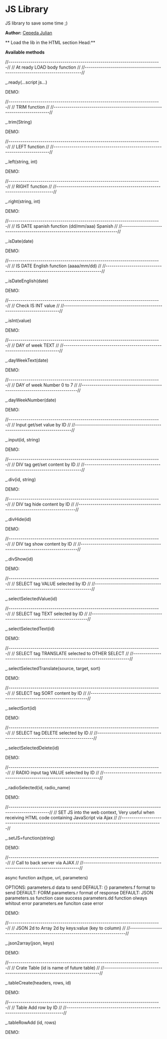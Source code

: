 # JS Library

JS library to save some time ;)

**Author:** [Cepeda Julian](https://cepedajulian.com/)

** Load the lib in the HTML section Head:**
  <head>
    <script src="library.js" defer></script>
  </head>

  
**Available methods**

//----------------------------------------------------------------------------//
// At ready LOAD body function                                                //
//----------------------------------------------------------------------------//
 
  _.ready(...script js...)
  
  DEMO:
  <script>
    _.ready( alert('Hola mundo!') )
  </script>

//----------------------------------------------------------------------------//
// TRIM function                                                              //
//----------------------------------------------------------------------------//
  
  _.trim(String)
  
  DEMO:
  <script>
    let string2 = _.trim("    Hola Mundo!    ")
  </script>

//----------------------------------------------------------------------------//
// LEFT function                                                              //
//----------------------------------------------------------------------------//
  
  _.left(string, int)
  
  DEMO:
  <script>
      let string2 = _.left("Hola Mundo!", 4)
  </script>
  
//----------------------------------------------------------------------------//
// RIGHT function                                                             //
//----------------------------------------------------------------------------//
  
  _.right(string, int)
	
 DEMO:
  <script>
      let string2 = _.right("Hola Mundo!", 6)
  </script>

//----------------------------------------------------------------------------//
// IS DATE spanish function (dd/mm/aaa)   Spanish                             //
//----------------------------------------------------------------------------//

  _.isDate(date)

  DEMO:
  <script>
      
  </script>

//----------------------------------------------------------------------------//
// IS DATE English function (aaaa/mm/dd)                                      //
//----------------------------------------------------------------------------//

  _.isDateEnglish(date)
  
  DEMO:
  <script>
      
  </script>

//----------------------------------------------------------------------------//
// Check IS INT value                                                         //
//----------------------------------------------------------------------------//

  _.isInt(value)
  
  DEMO:
  <script>
      
  </script>

//----------------------------------------------------------------------------//
// DAY of week TEXT                                                           //
//----------------------------------------------------------------------------//

  _.dayWeekText(date)

  DEMO:
  <script>
      
  </script>
    
//----------------------------------------------------------------------------//
// DAY of week Number 0 to 7                                                  //
//----------------------------------------------------------------------------//
  
  _.dayWeekNumber(date)

  DEMO:
  <script>
      
  </script>

//----------------------------------------------------------------------------//
// Input get/set value by ID                                                  //
//----------------------------------------------------------------------------//

  _.input(id, string)

  DEMO:
  <script>
     
  </script>

//----------------------------------------------------------------------------//
// DIV tag get/set content by ID                                              //
//----------------------------------------------------------------------------//

  _.div(id, string)
  
  DEMO:
  <script>
      
  </script>

//----------------------------------------------------------------------------//
// DIV tag hide content by ID                                                 //
//----------------------------------------------------------------------------//
  
  _.divHide(id)

  DEMO:
  <script>
      
  </script>

//----------------------------------------------------------------------------//
// DIV tag show content by ID                                                 //
//----------------------------------------------------------------------------//
  
  _.divShow(id)
  
  DEMO:
  <script>
      
  </script>

//----------------------------------------------------------------------------//
// SELECT tag VALUE selected by ID                                            //
//----------------------------------------------------------------------------//
  
  _.selectSelectedValue(id)

  <script>
      
  </script>

//----------------------------------------------------------------------------//
// SELECT tag TEXT selected by ID                                             //
//----------------------------------------------------------------------------//

  _.selectSelectedText(id)
  
  DEMO:
  <script>
      
  </script>

//----------------------------------------------------------------------------//
// SELECT tag TRANSLATE selected to OTHER SELECT                              //
//----------------------------------------------------------------------------//

  _.selectSelectedTranslate(source, target, sort)

  DEMO:
  <script>
      
  </script>

//----------------------------------------------------------------------------//
// SELECT tag SORT content by ID                                              //
//----------------------------------------------------------------------------//

  _.selectSort(id)

  DEMO:
  <script>
      
  </script>

//----------------------------------------------------------------------------//
// SELECT tag DELETE selected by ID                                           //
//----------------------------------------------------------------------------//

  _.selectSelectedDelete(id)

  DEMO:
  <script>
      
  </script>

//----------------------------------------------------------------------------//
// RADIO input tag VALUE selected by ID                                       //
//----------------------------------------------------------------------------//

  _.radioSelected(id, radio_name)
  
  DEMO:
  <script>
      
  </script>

//--------------------------------------------------------------------------------------------------//
// SET JS into the web context, Very useful when receiving HTML code containing JavaScript via Ajax //
//--------------------------------------------------------------------------------------------------//

  _.setJS=function(string)
  
  DEMO:
  <script>
      
  </script>

//----------------------------------------------------------------------------//
// Call to back server via AJAX                                               //
//----------------------------------------------------------------------------//

  async function ax(type, url, parameters)
  
  OPTIONS: 
  parameters.d    data to send DEFAULT: {}
  parameters.f    format to send DEFAULT: FORM
  parameters.r    format of response DEFAULT: JSON
  parameters.ss   function case success
  parameters.dd   function olways whitout error
  parameters.ee   funciton case error
  
  DEMO:
  <script>
      
  </script>
    
//----------------------------------------------------------------------------//
// JSON 2d to Array 2d by keys:value (key to column)                          //
//----------------------------------------------------------------------------//

  _.json2array(json, keys)

  DEMO:
  <script>
      
  </script>
    
//----------------------------------------------------------------------------//
// Crate Table (id is name of future table)                                   //
//----------------------------------------------------------------------------//

  _.tableCreate(headers, rows, id)

  DEMO:
  <script>
      
  </script>

//----------------------------------------------------------------------------//
// Table Add row by ID                                                        //
//----------------------------------------------------------------------------//

  _.tableRowAdd (id, rows)

  DEMO:
  <script>
      
  </script>
